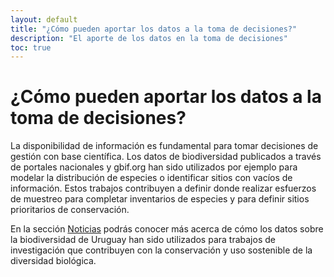 ```yaml
---
layout: default
title: "¿Cómo pueden aportar los datos a la toma de decisiones?"
description: "El aporte de los datos en la toma de decisiones"
toc: true
---
```


# ¿Cómo pueden aportar los datos a la toma de decisiones? 

La disponibilidad de información es fundamental para tomar decisiones de gestión con base científica. Los datos de biodiversidad publicados a través de portales nacionales y gbif.org han sido utilizados por ejemplo para modelar la distribución de especies o identificar sitios con vacíos de información. Estos trabajos contribuyen a definir donde realizar esfuerzos de muestreo para completar inventarios de especies y para definir sitios prioritarios de conservación. 

En la sección [Noticias](/news/) podrás conocer más acerca de cómo los datos sobre la biodiversidad de Uruguay han sido utilizados para trabajos de investigación que contribuyen con la conservación y uso sostenible de la diversidad biológica.  
